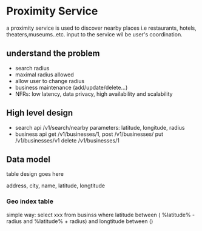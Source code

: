 # Proximity Service
a proximity service is used to discover nearby places i.e restaurants, hotels, theaters,museums..etc. input to the service wil be user's coordination.

## understand the problem
- search radius
- maximal radius allowed
- allow user to change radius
- business maintenance (add/update/delete...)
- NFRs: low latency, data privacy, high availability and scalability

## High level design
- search api
    /v1/search/nearby parameters: latitude, longitude, radius
- business api
    get /v1/businesses/1, post /v1/businesses/ put /v1/businesses/v1 delete /v1/businesses/1

## Data model
table design goes here

address, city, name, latitude, longtitude

### Geo index table
simple way: select  xxx from businss where latitude between ( %latitude% - radius and %latitude% + radius) and longtitude between ()

